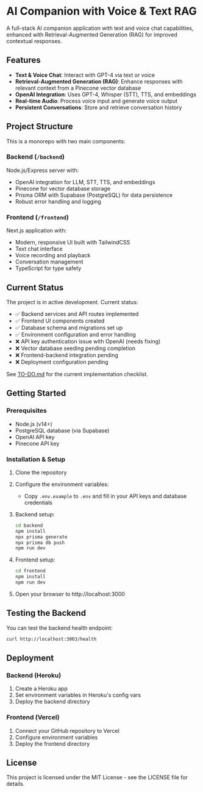 # AI Companion with Voice & Text RAG

A full-stack AI companion application with text and voice chat capabilities, enhanced with Retrieval-Augmented Generation (RAG) for improved contextual responses.

## Features

- **Text & Voice Chat**: Interact with GPT-4 via text or voice
- **Retrieval-Augmented Generation (RAG)**: Enhance responses with relevant context from a Pinecone vector database
- **OpenAI Integration**: Uses GPT-4, Whisper (STT), TTS, and embeddings
- **Real-time Audio**: Process voice input and generate voice output
- **Persistent Conversations**: Store and retrieve conversation history

## Project Structure

This is a monorepo with two main components:

### Backend (`/backend`)

Node.js/Express server with:
- OpenAI integration for LLM, STT, TTS, and embeddings
- Pinecone for vector database storage
- Prisma ORM with Supabase (PostgreSQL) for data persistence
- Robust error handling and logging

### Frontend (`/frontend`)

Next.js application with:
- Modern, responsive UI built with TailwindCSS
- Text chat interface
- Voice recording and playback
- Conversation management
- TypeScript for type safety

## Current Status

The project is in active development. Current status:

- ✅ Backend services and API routes implemented
- ✅ Frontend UI components created  
- ✅ Database schema and migrations set up
- ✅ Environment configuration and error handling
- ❌ API key authentication issue with OpenAI (needs fixing)
- ❌ Vector database seeding pending completion
- ❌ Frontend-backend integration pending
- ❌ Deployment configuration pending

See [TO-DO.md](./TO-DO.md) for the current implementation checklist.

## Getting Started

### Prerequisites

- Node.js (v14+)
- PostgreSQL database (via Supabase)
- OpenAI API key
- Pinecone API key

### Installation & Setup

1. Clone the repository
2. Configure the environment variables:
   - Copy `.env.example` to `.env` and fill in your API keys and database credentials

3. Backend setup:
   ```bash
   cd backend
   npm install
   npx prisma generate
   npx prisma db push
   npm run dev
   ```

4. Frontend setup:
   ```bash
   cd frontend
   npm install
   npm run dev
   ```

5. Open your browser to http://localhost:3000

## Testing the Backend

You can test the backend health endpoint:

```bash
curl http://localhost:3003/health
```

## Deployment

### Backend (Heroku)

1. Create a Heroku app
2. Set environment variables in Heroku's config vars
3. Deploy the backend directory

### Frontend (Vercel)

1. Connect your GitHub repository to Vercel
2. Configure environment variables
3. Deploy the frontend directory

## License

This project is licensed under the MIT License - see the LICENSE file for details. 